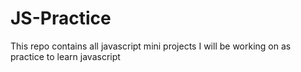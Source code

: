 # JS-Practice
This repo contains all javascript mini projects I will be working on as practice to learn javascript 
